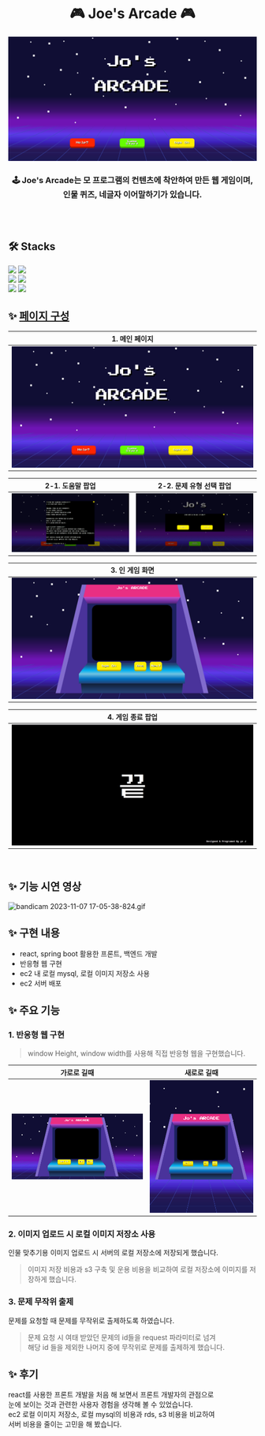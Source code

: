 <div align='center'>
<h1> 🎮 Joe's Arcade 🎮 </h1>

![img.png](readme_img/main.png)

<h3> 🕹️ Joe's Arcade는 모 프로그램의 컨텐츠에 착안하여 만든 웹 게임이며,<br>
인물 퀴즈, 네글자 이어말하기가 있습니다.</h3>
</div>

<br>



<br>


## 🛠️ Stacks

<img src="https://img.shields.io/badge/-Java-05122A?style=flat&logo=java"/>
<img src="https://img.shields.io/badge/-Springboot-05122A?style=flat&logo=Springboot"/>
<br>
<img src="https://img.shields.io/badge/-node.Js-05122A?style=flat&logo=Node.js"/>
<img src="https://img.shields.io/badge/-react-05122A?style=flat&logo=React"/>
<br>
<img src="https://img.shields.io/badge/-aws-05122A?style=flat&logo=amazonaws"/>
<img src="https://img.shields.io/badge/-mysql-05122A?style=flat&logo=mysql"/>
<br>



## ✨ [페이지 구성](https://github.com/codestates-seb/seb45_main_022/files/12685723/Code.Status.2.pdf)

| 1. 메인 페이지           |
|---------------------|
| ![img.png](readme_img/main.png) |

| 2-1. 도움말 팝업               | 2-2. 문제 유형 선택 팝업       |
|---|---|
| ![img_1.png](readme_img/helpme_popup.png)   | ![img_2.png](readme_img/choice_popup.png) |

| 3. 인 게임 화면|
|---|
| ![img_3.png](readme_img/ingame_page.png) |

| 4. 게임 종료 팝업 |
|-------------------------|
| ![img_4.png](readme_img/ending_popup.png) |

<br>


## ✨ 기능 시연 영상
![bandicam 2023-11-07 17-05-38-824.gif](..%2F..%2F..%2FUsers%2Fjjo3y%2FDownloads%2Fbandicam%202023-11-07%2017-05-38-824.gif)


## ✨ 구현 내용
- react, spring boot 활용한 프론트, 백엔드 개발
- 반응형 웹 구현
- ec2 내 로컬 mysql, 로컬 이미지 저장소 사용 
- ec2 서버 배포

## ✨ 주요 기능
### 1. 반응형 웹 구현

>window Height, window width를 사용해 직접 반응형 웹을 구현했습니다.

| 가로로 길때                  | 새로로 길때                |
|-------------------------|-----------------------|
| ![img_5.png](readme_img/responsive_width.png) | ![img_7.png](readme_img/responsive_height.png) |

### 2. 이미지 업로드 시 로컬 이미지 저장소 사용

인물 맞추기용 이미지 업로드 시 서버의 로컬 저장소에 저장되게 했습니다.
> 이미지 저장 비용과 s3 구축 및 운용 비용을 비교하여 로컬 저장소에 이미지를 저장하게 했습니다.


### 3. 문제 무작위 출제

문제를 요청할 때 문제를 무작위로 출제하도록 하였습니다.
> 문제 요청 시 여태 받았던 문제의 id들을 request 파라미터로 넘겨 <br>
> 해당 id 들을 제외한 나머지 중에 무작위로 문제를 출제하게 했습니다.

## ✨ 후기

react를 사용한 프론트 개발을 처음 해 보면서 프론트 개발자의 관점으로<br>
눈에 보이는 것과 관련한 사용자 경험을 생각해 볼 수 있었습니다.<br>
ec2 로컬 이미지 저장소, 로컬 mysql의 비용과 rds, s3 비용을 비교하여 <br>
서버 비용을 줄이는 고민을 해 봤습니다.